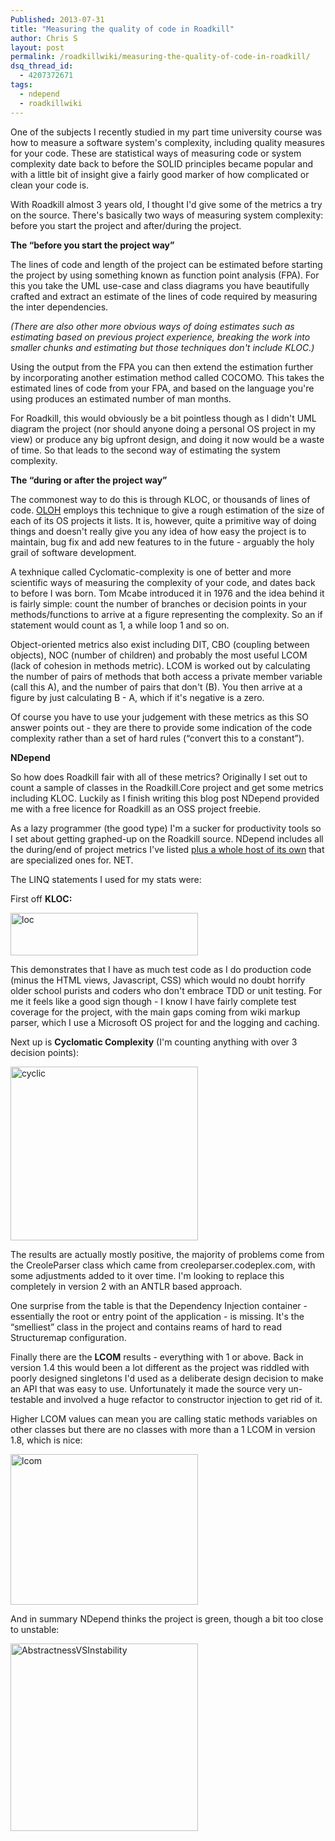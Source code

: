 ```yaml
---
Published: 2013-07-31
title: "Measuring the quality of code in Roadkill"
author: Chris S
layout: post
permalink: /roadkillwiki/measuring-the-quality-of-code-in-roadkill/
dsq_thread_id:
  - 4207372671
tags:
  - ndepend
  - roadkillwiki
---
```

One of the subjects I recently studied in my part time university course was how to measure a software system's complexity, including quality measures for your code. These are statistical ways of measuring code or system complexity date back to before the SOLID principles became popular and with a little bit of insight give a fairly good marker of how complicated or clean your code is.

With Roadkill almost 3 years old, I thought I'd give some of the metrics a try on the source. There's basically two ways of measuring system complexity: before you start the project and after/during the project.

<!--more-->

**The &#8220;before you start the project way&#8221;**

The lines of code and length of the project can be estimated before starting the project by using something known as function point analysis (FPA). For this you take the UML use-case and class diagrams you have beautifully crafted and extract an estimate of the lines of code required by measuring the inter dependencies.

*(There are also other more obvious ways of doing estimates such as estimating based on previous project experience, breaking the work into smaller chunks and estimating but those techniques don't include KLOC.)*

Using the output from the FPA you can then extend the estimation further by incorporating another estimation method called COCOMO. This takes the estimated lines of code from your FPA, and based on the language you're using produces an estimated number of man months.

For Roadkill, this would obviously be a bit pointless though as I didn't UML diagram the project (nor should anyone doing a personal OS project in my view) or produce any big upfront design, and doing it now would be a waste of time. So that leads to the second way of estimating the system complexity.

**The &#8220;during or after the project way&#8221;**

The commonest way to do this is through KLOC, or thousands of lines of code. [OLOH][1] employs this technique to give a rough estimation of the size of each of its OS projects it lists. It is, however, quite a primitive way of doing things and doesn't really give you any idea of how easy the project is to maintain, bug fix and add new features to in the future - arguably the holy grail of software development.

A texhnique called Cyclomatic-complexity is one of better and more scientific ways of measuring the complexity of your code, and dates back to before I was born. Tom Mcabe introduced it in 1976 and the idea behind it is fairly simple: count the number of branches or decision points in your methods/functions to arrive at a figure representing the complexity. So an if statement would count as 1, a while loop 1 and so on.

Object-oriented metrics also exist including DIT, CBO (coupling between objects), NOC (number of children) and probably the most useful LCOM (lack of cohesion in methods metric). LCOM is worked out by calculating the number of pairs of methods that both access a private member variable (call this A), and the number of pairs that don't (B). You then arrive at a figure by just calculating B - A, which if it's negative is a zero.

Of course you have to use your judgement with these metrics as this SO answer points out - they are there to provide some indication of the code complexity rather than a set of hard rules (&#8220;convert this to a constant&#8221;).

**NDepend**

So how does Roadkill fair with all of these metrics? Originally I set out to count a sample of classes in the Roadkill.Core project and get some metrics including KLOC. Luckily as I finish writing this blog post NDepend provided me with a free licence for Roadkill as an OSS project freebie.

As a lazy programmer (the good type) I'm a sucker for productivity tools so I set about getting graphed-up on the Roadkill source. NDepend includes all the during/end of project metrics I've listed [plus a whole host of its own][2] that are specialized ones for. NET.

The LINQ statements I used for my stats were:

<script src="https://gist.github.com/yetanotherchris/6125916.js"></script>

First off **KLOC:**

[<img class="alignnone size-medium wp-image-1152" alt="loc" src="http://www.anotherchris.net/wp-content/uploads/2013/07/loc-300x68.png" width="300" height="68" />][3]

This demonstrates that I have as much test code as I do production code (minus the HTML views, Javascript, CSS) which would no doubt horrify older school purists and coders who don't embrace TDD or unit testing. For me it feels like a good sign though - I know I have fairly complete test coverage for the project, with the main gaps coming from wiki markup parser, which I use a Microsoft OS project for and the logging and caching.

Next up is **Cyclomatic Complexity** (I'm counting anything with over 3 decision points):

[<img class="alignnone size-medium wp-image-1150" alt="cyclic" src="http://www.anotherchris.net/wp-content/uploads/2013/07/cyclic-300x278.png" width="300" height="278" />][4]

The results are actually mostly positive, the majority of problems come from the CreoleParser class which came from creoleparser.codeplex.com, with some adjustments added to it over time. I'm looking to replace this completely in version 2 with an ANTLR based approach.

One surprise from the table is that the Dependency Injection container - essentially the root or entry point of the application - is missing. It's the &#8220;smelliest&#8221; class in the project and contains reams of hard to read Structuremap configuration.

Finally there are the **LCOM** results - everything with 1 or above. Back in version 1.4 this would been a lot different as the project was riddled with poorly designed singletons I'd used as a deliberate design decision to make an API that was easy to use. Unfortunately it made the source very un-testable and involved a huge refactor to constructor injection to get rid of it.

Higher LCOM values can mean you are calling static methods variables on other classes but there are no classes with more than a 1 LCOM in version 1.8, which is nice:

[<img class="alignnone size-medium wp-image-1151" alt="lcom" src="http://www.anotherchris.net/wp-content/uploads/2013/07/lcom-300x241.png" width="300" height="241" />][5]

And in summary NDepend thinks the project is green, though a bit too close to unstable:

[<img class="alignnone size-medium wp-image-1149" alt="AbstractnessVSInstability" src="http://www.anotherchris.net/wp-content/uploads/2013/07/AbstractnessVSInstability-300x300.png" width="300" height="300" />][6]

&nbsp;

 [1]: http://www.ohloh.net/p/roadkillwiki
 [2]: http://www.ndepend.com/Metrics.aspx
 [3]: http://www.anotherchris.net/wp-content/uploads/2013/07/loc.png
 [4]: http://www.anotherchris.net/wp-content/uploads/2013/07/cyclic.png
 [5]: http://www.anotherchris.net/wp-content/uploads/2013/07/lcom.png
 [6]: http://www.anotherchris.net/wp-content/uploads/2013/07/AbstractnessVSInstability.png
